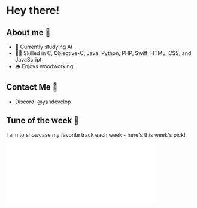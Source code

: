 # Hey there!
## About me 📝
- 🤖 Currently studying AI
- 👨‍💻 Skilled in C, Objective-C, Java, Python, PHP, Swift, HTML, CSS, and JavaScript
- 🪵 Enjoys woodworking

## Contact Me 📩
- Discord: @yandevelop

## Tune of the week 🎵
I aim to showcase my favorite track each week - here's this week's pick!

<!--<a href="https://open.spotify.com/track/2F8SyDwcgNJaM7fo5poRzn?si=3ff550266b254382" target="_blank" style="text-decoration: none;">-->
<a href="https://open.spotify.com/track/5agmWuBAor2UQcNqByOvWC?si=ecfcd0e903c84c6b" target="_blank">
    <img src="./ex.svg" width="400" height="160">
</a>
<!--</a>-->